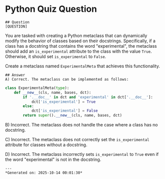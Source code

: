 # Python Quiz Question
    
    ## Question
    [QUESTION]
You are tasked with creating a Python metaclass that can dynamically modify the behavior of classes based on their docstrings. Specifically, if a class has a docstring that contains the word "experimental", the metaclass should add an `is_experimental` attribute to the class with the value `True`. Otherwise, it should set `is_experimental` to `False`.

Create a metaclass named `ExperimentalMeta` that achieves this functionality.
    
    ## Answer
    A) Correct. The metaclass can be implemented as follows:

```python
class ExperimentalMeta(type):
    def __new__(cls, name, bases, dct):
        if '.__doc__' in dct and 'experimental' in dct['.__doc__']:
            dct['is_experimental'] = True
        else:
            dct['is_experimental'] = False
        return super().__new__(cls, name, bases, dct)
```

B) Incorrect. The metaclass does not handle the case where a class has no docstring.

C) Incorrect. The metaclass does not correctly set the `is_experimental` attribute for classes without a docstring.

D) Incorrect. The metaclass incorrectly sets `is_experimental` to `True` even if the word "experimental" is not in the docstring.
    
    ---
    *Generated on: 2025-10-14 00:01:30*
    